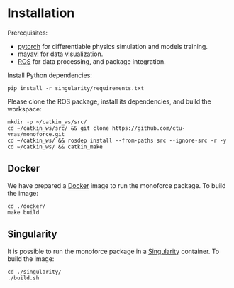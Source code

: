 # Installation

Prerequisites:
- [pytorch](https://pytorch.org/) for differentiable physics simulation and models training.
- [mayavi](https://docs.enthought.com/mayavi/mayavi/) for data visualization.
- [ROS](http://wiki.ros.org/ROS/Installation) for data processing, and package integration.

Install Python dependencies:
```commandline
pip install -r singularity/requirements.txt
```

Please clone the ROS package, install its dependencies, and build the workspace:
```commandline
mkdir -p ~/catkin_ws/src/
cd ~/catkin_ws/src/ && git clone https://github.com/ctu-vras/monoforce.git
cd ~/catkin_ws/ && rosdep install --from-paths src --ignore-src -r -y
cd ~/catkin_ws/ && catkin_make
```

## Docker

We have prepared a [Docker](https://docs.docker.com/engine/install/ubuntu/) image to run the monoforce package.
To build the image:
```commandline
cd ./docker/
make build
```

## Singularity

It is possible to run the monoforce package in a [Singularity](https://sylabs.io/singularity/) container.
To build the image:
```commandline
cd ./singularity/
./build.sh
```
